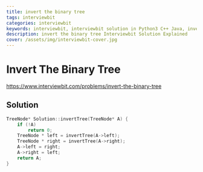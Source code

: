 ```yaml
---
title: invert the binary tree
tags: interviewbit
categories: interviewbit
keywords: interviewbit, interviewbit solution in Python3 C++ Java, invert the binary tree solution
description: invert the binary tree Interviewbit Solution Explained
cover: /assets/img/interviewbit-cover.jpg
---
```


# Invert The Binary Tree

https://www.interviewbit.com/problems/invert-the-binary-tree


## Solution

```cpp
TreeNode* Solution::invertTree(TreeNode* A) {
    if (!A)
        return 0;
    TreeNode * left = invertTree(A->left);
    TreeNode * right = invertTree(A->right);
    A->left = right;
    A->right = left;
    return A;
}

```